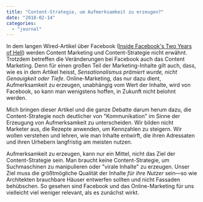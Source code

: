 ```yaml
---
title: "Content-Strategie, um Aufmerksamkeit zu erzeugen?"
date: "2018-02-14"
categories: 
  - "journal"
---
```


In dem langen Wired-Artikel über Facebook ([Inside Facebook's Two Years of Hell](https://www.wired.com/story/inside-facebook-mark-zuckerberg-2-years-of-hell/)) werden Content Marketing und Content-Strategie nicht erwähnt. Trotzdem betreffen die Veränderungen bei Facebook auch das Content Marketing. Denn für einen großen Teil der Marketing-Inhalte gilt auch, dass, wie es in dem Artikel heisst, _Sensationalismus prämiert wurde, nicht Genauigkeit oder Tiefe_. Online-Marketing, das nur dazu dient, Aufmerksamkeit zu erzeugen, unabhängig vom Wert der Inhalte, wird von Facebook, so kann man wenigstens hoffen, in Zukunft nicht belohnt werden.

Mich bringen dieser Artikel und die ganze Debatte darum herum dazu, die Content-Strategie noch deutlicher von "Kommunikation" im Sinne der Erzeugung von Aufmerksamkeit zu unterscheiden. Wir bilden nicht Marketer aus, die Rezepte anwenden, um Kennzahlen zu steigern. Wir wollen verstehen und lehren, wie man Inhalte entwirft, die ihren Adressaten und ihren Urhebern langfristig am meisten nutzen.

Aufmerksamkeit zu erzeugen, kann nur ein Mittel, nicht das Ziel der Content-Strategie sein. Man braucht keine Content-Strategie, um Suchmaschinen zu manipulieren oder "virale Inhalte" zu erzeugen. Unser Ziel muss die größtmögliche Qualität der Inhalte _für ihre Nutzer_ sein—so wie Architekten brauchbare Häuser entwerfen sollten und nicht Fassaden behübschen. So gesehen sind Facebook und das Online-Marketing für uns vielleicht viel weniger relevant, als es zunächst wirkt.
